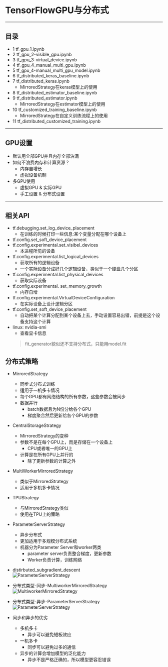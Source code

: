 # TensorFlowGPU与分布式
***
## 目录
- 1 tf_gpu_1.ipynb
- 2 tf_gpu_2-visible_gpu.ipynb
- 3 tf_gpu_3-virtual_device.ipynb
- 4 tf_gpu_4_manual_multi_gpu.ipynb
- 5 tf_gpu_4-manual_multi_gpu_model.ipynb
- 6 tf_distributed_keras_baseline.ipynb
- 7 tf_distributed_keras.ipynb
    - MirroredStrategy在keras模型上的使用
- 8 tf_distributed_estimator_baseline.ipynb
- 9 tf_distributed_estimator.ipynb
    - MirroredStrategy在estimator模型上的使用
- 10 tf_customized_training_baseline.ipynb
    - MirroredStrategy在自定义训练流程上的使用
- 11 tf_distributed_customized_training.ipynb
***
## GPU设置
- 默认用全部GPU并且内存全部沾满
- 如何不浪费内存和计算资源？
    - 内存自增长
    - 虚拟设备机制
- 多GPU使用
    - 虚拟GPU & 实际GPU
    - 手工设置 & 分布式设置
***
## 相关API
- tf.debugging.set_log_device_placement
    - 在训练的时候打印一些信息:某个变量分配在哪个设备上
- tf.config.set_soft_device_placement
- tf.config.experimental.set_visibel_devices
    - 本进程所见的设备
- tf.config.experimental.list_logical_devices
    - 获取所有的逻辑设备
    - 一个实际设备分成好几个逻辑设备，类似于一个硬盘几个分区
- tf.config.experimental.list_physical_deivices
    - 获取实际设备
- tf.config.experimental. set_memory_growth
    - 内存自增
- tf.config.experimental.VirtualDeviceConfiguration
    - 在实际设备上设计逻辑分区
- tf.config.set_soft_device_placement
    - 自动把某个计算分配到某个设备上去，手动设置容易出错，前提是这个设备支持这个计算
- linux: nvidia-smi 
    - 查看显卡信息
    > fit_generator貌似还不支持分布式，只能用model.fit  
## 分布式策略
- MirroredStrategy
    - 同步式分布式训练
    - 适用于一机多卡情况
    - 每个GPU都有网络结构的所有参数，这些参数会被同步
    - 数据并行
        - batch数据且为N份分给各个GPU
        - 梯度聚合然后更新给各个GPU的参数
- CentralStorageStrategy
    - MirroredStrategy的变种
    - 参数不是在每个GPU上，而是存储在一个设备上
        - CPU或者唯一的GPU上
    - 计算是在所有GPU上并行的
        - 除了更新参数的计算之外
- MultiWorkerMirroredStrategy
    - 类似于MirroredStrategy
    - 适用于多机多卡情况
- TPUStrategy
    - 与MirroredStrategy类似
    - 使用在TPU上的策略
- ParameterServerStrategy
    - 异步分布式
    - 更加适用于多规模分布式系统
    - 机器分为Parameter Server和worker两类
        - parameter server负责整合梯度，更新参数
        - Worker负责计算，训练网络
- distirbuted_subgradient_descent   
![ParameterServerStrategy](https://github.com/XuLongjia/Tensorflow2.0Learning/tree/master/images/distirbuted_subgradient_descent.png)  
- 分布式类型-同步-MultiworkerMirroredStrategy  
![MultiworkerMirroredStrategy](https://github.com/XuLongjia/Tensorflow2.0Learning/tree/master/images/MultiworkerMirroredStrategy.png)  
- 分布式类型-异步-ParameterServerStrategy  
![ParameterServerStrategy](https://github.com/XuLongjia/Tensorflow2.0Learning/tree/master/images/parameterServerStrategy.png)  

- 同步和异步的优劣
    - 多机多卡
        - 异步可以避免短板效应
    - 一机多卡
        - 同步可以避免过多的通信
    - 异步的计算会增加模型的泛化能力
        - 异步不是严格正确的，所以模型更容忍错误